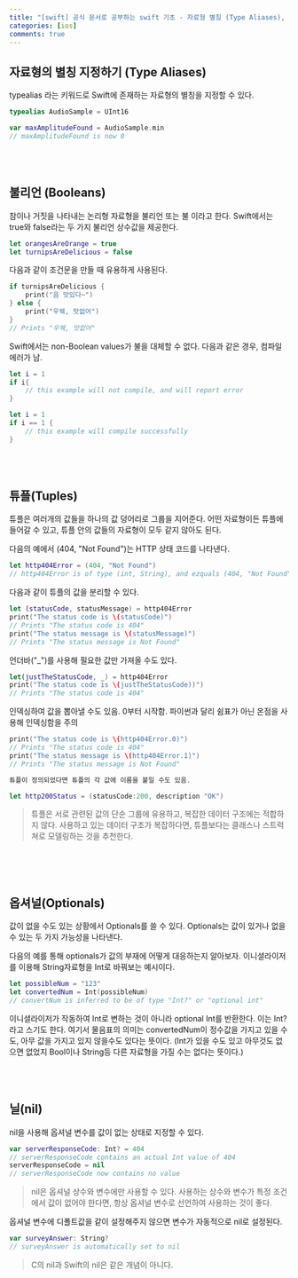 ```yaml
---
title: "[swift] 공식 문서로 공부하는 swift 기초 - 자료형 별칭 (Type Aliases), 불리언(Boolean), 튜플(Tuples), 옵셔널(Optional), 닐(nil), 강제추출(Forced unwrapping)"
categories: [ios]
comments: true
---
```



## 자료형의 별칭 지정하기 (Type Aliases)
typealias 라는 키워드로 Swift에 존재하는 자료형의 별칭을 지정할 수 있다.

```swift
typealias AudioSample = UInt16

var maxAmplitudeFound = AudioSample.min
// maxAmplitudeFound is now 0
```
<br><br>

## 불리언 (Booleans)
참이나 거짓을 나타내는 논리형 자료형을 불리언 또는 불 이라고 한다. Swift에서는 true와 false라는 두 가지 불리언 상수값을 제공한다.

```swift
let orangesAreOrange = true
let turnipsAreDelicious = false
```

다음과 같이 조건문을 만들 때 유용하게 사용된다.

```swift
if turnipsAreDelicious {
    print("음 맛있다~")
} else {
    print("우웩, 맛없어")
}
// Prints "우웩, 맛없어"
```

Swift에서는 non-Boolean values가 불을 대체할 수 없다. 다음과 같은 경우, 컴파일 에러가 남.

```swift
let i = 1
if i{
    // this example will not compile, and will report error
}
```

```swift
let i = 1
if i == 1 {
    // this example will compile successfully
}
```
<br><br>

## 튜플(Tuples)
튜플은 여러개의 값들을 하나의 값 덩어리로 그룹을 지어준다. 어떤 자료형이든 튜플에 들어갈 수 있고, 튜플 안의 값들의 자료형이 모두 같지 않아도 된다.

다음의 예에서 (404, "Not Found")는 HTTP 상태 코드를 나타낸다. 

```swift
let http404Error = (404, "Not Found")
// http404Error is of type (int, String), and ezquals (404, "Not Found")
```

다음과 같이 튜플의 값을 분리할 수 있다.
```swift
let (statusCode, statusMessage) = http404Error
print("The status code is \(statusCode)")
// Prints "The status code is 404"
print("The status message is \(statusMessage)")
// Prints "The status message is Not Found"
```

언더바("_")를 사용해 필요한 값만 가져올 수도 있다.
```swift
let(justTheStatusCode, _) = http404Error
print("The status code is \(justTheStatusCode))")
// Prints "The status code is 404"
```

인덱싱하여 값을 뽑아낼 수도 있음. 0부터 시작함. 파이썬과 달리 쉼표가 아닌 온점을 사용해 인덱싱함을 주의
```swift
print("The status code is \(http404Error.0)")
// Prints "The status code is 404"
print("The status message is \(http404Error.1)")
// Prints "The status message is Not Found"

튜플이 정의되었다면 튜플의 각 값에 이름을 붙일 수도 있음.

let http200Status = (statusCode:200, description "OK")
```

> 튜플은 서로 관련된 값의 단순 그룹에 유용하고, 복잡한 데이터 구조에는 적합하지 않다. 사용하고 있는 데이터 구조가 복잡하다면, 튜플보다는 클래스나 스트럭쳐로 모델링하는 것을 추천한다.

<br><br><br>

## 옵셔널(Optionals)
값이 없을 수도 있는 상황에서 Optionals를 쓸 수 있다. Optionals는 값이 있거나 없을 수 있는 두 가지 가능성을 나타낸다.

다음의 예를 통해 optionals가 값의 부재에 어떻게 대응하는지 알아보자.
이니셜라이저를 이용해 String자료형을 Int로 바꿔보는 예시이다.

```swift
let possibleNum = "123"
let convertedNum = Int(possibleNum)
// convertNum is inferred to be of type "Int?" or "optional int"
```

이니셜라이저가 작동하여 Int로 변하는 것이 아니라 optional Int를 반환한다. 이는 Int?라고 스기도 한다. 여기서 물음표의 의미는 convertedNum이 정수값을 가지고 있을 수도, 아무 값을 가지고 있지 않을수도 있다는 뜻이다. (Int가 있을 수도 있고 아무것도 없으면 없었지 Bool이나 String등 다른 자료형을 가질 수는 없다는 뜻이다.)

<br><br>

## 닐(nil)

nil을 사용해 옵셔널 변수를 값이 없는 상태로 지정할 수 있다.

```swift
var serverResponseCode: Int? = 404
// serverResponseCode contains an actual Int value of 404
serverResponseCode = nil
// serverResponseCode now contains no value
```

> nil은 옵셔널 상수와 변수에만 사용할 수 있다. 사용하는 상수와 변수가 특정 조건에서 값이 없어야 한다면, 항상 옵셔널 변수로 선언하여 사용하는 것이 좋다.

옵셔널 변수에 디폴트값을 같이 설정해주지 않으면 변수가 자동적으로 nil로 설정된다.

```swift
var surveyAnswer: String?
// surveyAnswer is automatically set to nil
```

> C의 nil과 Swift의 nil은 같은 개념이 아니다.

<br><br>
